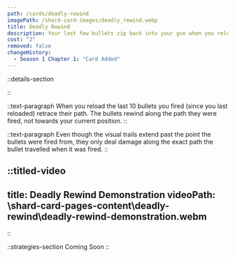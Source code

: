 ```yaml
---
path: /cards/deadly-rewind
imagePath: /shard-card-images/deadly_rewind.webp
title: Deadly Rewind
description: Your last few bullets zip back into your gun when you reload.
cost: "2"
removed: false
changeHistory:
  - Season 1 Chapter 1: "Card Added"
---
```


::details-section

::

::text-paragraph
When you reload the last 10 bullets you fired (since you last reloaded) retrace their path. The bullets rewind along the path they were fired, not towards your current position.
::

::text-paragraph
Even though the visual trails extend past the point the bullets were fired from, they only deal damage along the exact path the bullet travelled when it was fired.
::

::titled-video
---
title: Deadly Rewind Demonstration
videoPath: \shard-card-pages-content\deadly-rewind\deadly-rewind-demonstration.webm
---
::

::strategies-section
Coming Soon
::
